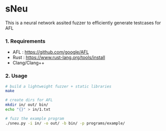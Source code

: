 # sNeu

This is a neural network assited fuzzer to efficiently generate testcases for AFL

### 1. Requirements

- AFL  : https://github.com/google/AFL
- Rust : https://www.rust-lang.org/tools/install
- Clang/Clang++


### 2. Usage

```bash
# build a lightweight fuzzer + static libraries
make

# create dirs for AFL
mkdir in/ out/ bin/
echo "{}" > in/1.txt

# fuzz the example program
./sneu.py -i in/ -o out/ -b bin/ -p programs/example/
```
